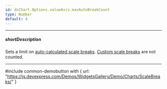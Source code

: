 ```yaml
---
id: dxChart.Options.valueAxis.maxAutoBreakCount
type: Number
default: 4
---
```

---
##### shortDescription
Sets a limit on [auto-calculated scale breaks](/api-reference/20%20Data%20Visualization%20Widgets/dxChart/1%20Configuration/valueAxis/autoBreaksEnabled.md '/Documentation/ApiReference/Data_Visualization_Widgets/dxChart/Configuration/valueAxis/#autoBreaksEnabled'). [Custom scale breaks](/api-reference/20%20Data%20Visualization%20Widgets/dxChart/1%20Configuration/valueAxis/breaks '/Documentation/ApiReference/Data_Visualization_Widgets/dxChart/Configuration/valueAxis/breaks/') are not counted.

---
#include common-demobutton with {
    url: "https://js.devexpress.com/Demos/WidgetsGallery/Demo/Charts/ScaleBreaks/"
}